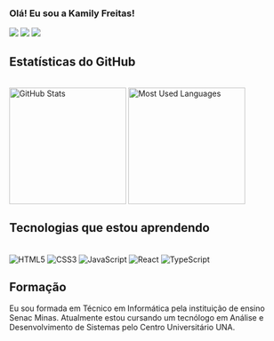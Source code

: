 ### Olá! Eu sou a Kamily Freitas!

<div>
    <a href="https://www.linkedin.com/in/kamily-freitas/" target="_blank"><img src="https://img.shields.io/badge/LinkedIn-0077B5?style=for-the-badge&logo=linkedin&logoColor=white"></a>
    <a href="https://www.instagram.com/kamilykathleen16/" target="_blank"><img src="https://img.shields.io/badge/Instagram-E4405F?style=for-the-badge&logo=instagram&logoColor=white"></a>
    <a href="mailto:freitas.kamily@hotmail.com" target="_blank"><img src="https://img.shields.io/badge/Microsoft_Outlook-0078D4?style=for-the-badge&logo=microsoft-outlook&logoColor=white"></a>
</div>

## Estatísticas do GitHub

<div style="display: inline-block"><br>
    <img height="210" align="center" alt="GitHub Stats" src="https://github-readme-stats.vercel.app/api?username=KamilyKathleen&show_icons=true&theme=midnight-purple&border_radius=10">
    <img height="210" align="center" alt="Most Used Languages" src="https://github-readme-stats.vercel.app/api/top-langs/?username=KamilyKathleen&layout=donut&theme=midnight-purple&border_radius=10">
</div>

## Tecnologias que estou aprendendo

<div style="display: inline-block"><br>
    <img align="center" alt="HTML5" src="https://img.shields.io/badge/HTML5-E34F26?style=for-the-badge&logo=html5&logoColor=white">
    <img align="center" alt="CSS3" src="https://img.shields.io/badge/CSS3-1572B6?style=for-the-badge&logo=css3&logoColor=white">
    <img align="center" alt="JavaScript" src="https://img.shields.io/badge/JavaScript-323330?style=for-the-badge&logo=javascript&logoColor=F7DF1E">
    <img align="center" alt="React" src="https://img.shields.io/badge/React-20232A?style=for-the-badge&logo=react&logoColor=61DAFB">
    <img align="center" alt="TypeScript" src="https://img.shields.io/badge/TypeScript-007ACC?style=for-the-badge&logo=typescript&logoColor=white">
</div><br>

## Formação

Eu sou formada em Técnico em Informática pela instituição de ensino Senac Minas. Atualmente estou cursando um tecnólogo em Análise e Desenvolvimento de Sistemas pelo Centro Universitário UNA.

